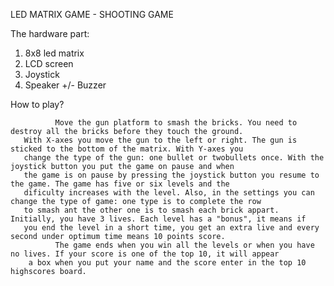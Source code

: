 
LED MATRIX GAME  - SHOOTING GAME

The hardware part: 
  1. 8x8 led matrix
  2. LCD screen
  3. Joystick
  4. Speaker +/- Buzzer
  
  
  How to play? 
    
              Move the gun platform to smash the bricks. You need to destroy all the bricks before they touch the ground. 
       With X-axes you move the gun to the left or right. The gun is sticked to the bottom of the matrix. With Y-axes you 
       change the type of the gun: one bullet or twobullets once. With the joystick button you put the game on pause and when 
       the game is on pause by pressing the joystick button you resume to the game. The game has five or six levels and the 
       dificulty increases with the level. Also, in the settings you can change the type of game: one type is to complete the row 
       to smash ant the other one is to smash each brick appart. Initially, you have 3 lives. Each level has a "bonus", it means if 
       you end the level in a short time, you get an extra live and every second under optimum time means 10 points score. 
              The game ends when you win all the levels or when you have no lives. If your score is one of the top 10, it will appear  
        a box when you put your name and the score enter in the top 10 highscores board.
    
    
    
   
  
